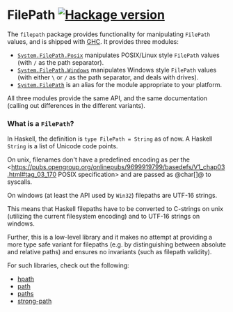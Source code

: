 # FilePath [![Hackage version](https://img.shields.io/hackage/v/filepath.svg?label=Hackage)](https://hackage.haskell.org/package/filepath)

The `filepath` package provides functionality for manipulating `FilePath` values, and is shipped with [GHC](https://www.haskell.org/ghc/).
It provides three modules:

* [`System.FilePath.Posix`](http://hackage.haskell.org/package/filepath/docs/System-FilePath-Posix.html)
  manipulates POSIX/Linux style `FilePath` values (with `/` as the path separator).
* [`System.FilePath.Windows`](http://hackage.haskell.org/package/filepath/docs/System-FilePath-Windows.html)
  manipulates Windows style `FilePath` values (with either `\` or `/` as the path separator, and deals with drives).
* [`System.FilePath`](http://hackage.haskell.org/package/filepath/docs/System-FilePath.html)
  is an alias for the module appropriate to your platform.

All three modules provide the same API, and the same documentation (calling out differences in the different variants).

### What is a `FilePath`?

In Haskell, the definition is `type FilePath = String` as of now. A Haskell `String` is a list of Unicode code points.

On unix, filenames don't have a predefined encoding as per the
<https://pubs.opengroup.org/onlinepubs/9699919799/basedefs/V1_chap03.html#tag_03_170 POSIX specification>
and are passed as @char[]@ to syscalls.

On windows (at least the API used by `Win32`) filepaths are UTF-16 strings.

This means that Haskell filepaths have to be converted to C-strings on unix
(utilizing the current filesystem encoding) and to UTF-16 strings
on windows.

Further, this is a low-level library and it makes no attempt at providing a more
type safe variant for filepaths (e.g. by distinguishing between absolute and relative
paths) and ensures no invariants (such as filepath validity).

For such libraries, check out the following:

* [hpath](https://hackage.haskell.org/package/hpath)
* [path](https://hackage.haskell.org/package/path)
* [paths](https://hackage.haskell.org/package/paths)
* [strong-path](https://hackage.haskell.org/package/strong-path)
